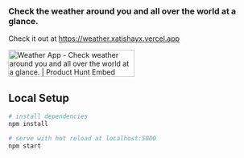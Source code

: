 ### Check the weather around you and all over the world at a glance.
Check it out at https://weather.xatishayx.vercel.app

<a href="https://www.producthunt.com/posts/weather-app?utm_source=badge-featured&utm_medium=badge&utm_souce=badge-weather-app" target="_blank"><img src="https://api.producthunt.com/widgets/embed-image/v1/featured.svg?post_id=222770&theme=light" alt="Weather App - Check weather around you and all over the world at a glance. | Product Hunt Embed" style="width: 250px; height: 54px;" width="250px" height="54px" /></a>

## Local Setup

``` bash
# install dependencies
npm install

# serve with hot reload at localhost:5000
npm start
```